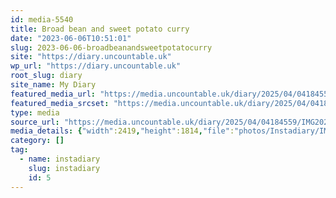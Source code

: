```yaml
---
id: media-5540
title: Broad bean and sweet potato curry
date: "2023-06-06T10:51:01"
slug: 2023-06-06-broadbeanandsweetpotatocurry
site: "https://diary.uncountable.uk"
wp_url: "https://diary.uncountable.uk"
root_slug: diary
site_name: My Diary
featured_media_url: "https://media.uncountable.uk/diary/2025/04/04184559/IMG20230606115101.webp"
featured_media_srcset: "https://media.uncountable.uk/diary/2025/04/04184559/IMG20230606115101-300x225.webp 300w, https://media.uncountable.uk/diary/2025/04/04184559/IMG20230606115101-1024x768.webp 1024w, https://media.uncountable.uk/diary/2025/04/04184559/IMG20230606115101-150x150.webp 150w, https://media.uncountable.uk/diary/2025/04/04184559/IMG20230606115101-640x480.webp 640w, https://media.uncountable.uk/diary/2025/04/04184559/IMG20230606115101.webp 2419w"
type: media
source_url: "https://media.uncountable.uk/diary/2025/04/04184559/IMG20230606115101.webp"
media_details: {"width":2419,"height":1814,"file":"photos/Instadiary/IMG20230606115101.webp","filesize":182812,"sizes":{"medium":{"file":"IMG20230606115101-300x225.webp","width":300,"height":225,"filesize":20040,"mime_type":"image/webp","source_url":"https://media.uncountable.uk/diary/2025/04/04184559/IMG20230606115101-300x225.webp"},"large":{"file":"IMG20230606115101-1024x768.webp","width":1024,"height":768,"filesize":114760,"mime_type":"image/webp","source_url":"https://media.uncountable.uk/diary/2025/04/04184559/IMG20230606115101-1024x768.webp"},"thumbnail":{"file":"IMG20230606115101-150x150.webp","width":150,"height":150,"filesize":8238,"mime_type":"image/webp","source_url":"https://media.uncountable.uk/diary/2025/04/04184559/IMG20230606115101-150x150.webp"},"mobwidth":{"file":"IMG20230606115101-640x480.webp","width":640,"height":480,"filesize":61318,"mime_type":"image/webp","source_url":"https://media.uncountable.uk/diary/2025/04/04184559/IMG20230606115101-640x480.webp"},"full":{"file":"IMG20230606115101.webp","width":2419,"height":1814,"mime_type":"image/webp","source_url":"https://media.uncountable.uk/diary/2025/04/04184559/IMG20230606115101.webp"}},"image_meta":{"aperture":"0","credit":"","camera":"","caption":"","created_timestamp":"0","copyright":"","focal_length":"0","iso":"0","shutter_speed":"0","title":"","orientation":"0","keywords":[]}}
category: []
tag:
  - name: instadiary
    slug: instadiary
    id: 5
---
```


